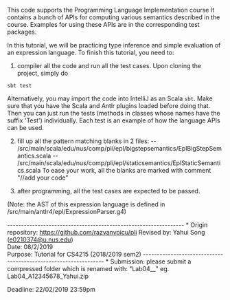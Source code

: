 This code supports the Programming Language Implementation course
It contains a bunch of APIs for computing various semantics described in the course.
Examples for using these APIs are in the corresponding test packages.

In this tutorial, we will be practicing type inference and simple evaluation of an expression language. 
To finish this tutorial, you need to:

1) compiler all the code and run all the test cases.
Upon cloning the project, simply do
```
sbt test
```
Alternatively, you may import the code into IntelliJ as an Scala `sbt`. Make sure that you have the Scala and Antlr plugins loaded before doing that. Then you can just run the tests (methods in classes whose names have the suffix 'Test') individually.
Each test is an example of how the language APIs can be used.

2) fill up all the pattern matching blanks in 2 files:
 -- /src/main/scala/edu/nus/comp/pli/epl/bigstepsemantics/EplBigStepSemantics.scala
 -- /src/main/scala/edu/nus/comp/pli/epl/staticsemantics/EplStaticSemantics.scala
 To ease your work, all the blanks are marked with comment "//add your code"
 
3) after programming, all the test cases are expected to be passed. 

(Note: the AST of this expression language is defined in 
/src/main/antlr4/epl/ExpressionParser.g4)

---------------------------------------------------------------- * 
Origin repository: https://github.com/razvanvoicu/pli
Revised by:        Yahui Song  (e0210374@u.nus.edu)  
Date:              08/2/2019                            
Purpose:           Tutorial for CS4215 (2018/2019 sem2) 
---------------------------------------------------------------- * 
Submission: please submit a compressed folder which is renamed with: "Lab04_<ID>_<Name>"
eg. Lab04_A12345678_Yahui.zip

Deadline: 22/02/2019 23:59pm